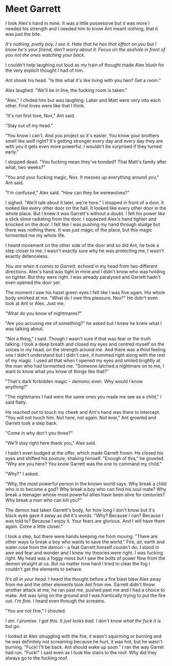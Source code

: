 # Meet Garrett

I took Alex's hand in mine. It was a little possessive but it was more I needed his strength and I needed him to know Ant meant nothing, that it was just the bite.

_It's nothing, pretty boy.  I see it. Hate that he has that effect on you but I know he's your friend, don't worry about it. Focus on the asshole in front of you not the ones watching your back._

I couldn't help laughing out loud as my train of thought made Alex blush for the very explicit thought I had of him.  

Ant shook his head. "Is this what it's like living with you two? Get a room."

Alex laughed. "We'll be in line, the fucking room is taken."

"Alex," I chided him but was laughing. Laker and Matt were very into each other. First loves were like that I think.

"It's not first love, Nox," Ant said.

"Stay out of my head."

"You know I can't. And you project so it's easier. You know your brothers smell like wolf right? It's getting stronger every day and every day they are with you it gets even more powerful. I wouldn't be surprised if they turned early."

I stopped dead. "You fucking mean they've bonded? That Matt's family after what, two weeks?"

"You and your fucking magic, Nox. It messes up everything around you," Ant said.

"I'm confused," Alex said. "How can they be werewolves?"

I sighed. "We'll talk about it later, we're here." I stopped in front of a door.  It looked like every other door on the hall. It looked like every other door in the whole place. But I knew it was Garrett's without a doubt. I felt his power like a slick slime radiating from the door. I squeezed Alex's hand tighter and knocked on the door. I felt like I was pushing my hand through sludge but there was nothing there. It was just magic of the place, but this magic tormented me my whole life.

I heard movement on the other side of the door and so did Ant, he took a step closer to me. I wasn't exactly sure why he was protecting me, I wasn't exactly defenceless.

_You are when it comes to Garrett._ echoed in my head from two different directions.  Alex's hand was tight in mine and I didn't know who was holding on tighter.  But they were right. I was already paralysed and Garrett hadn't even opened the door yet.

The moment I saw his hazel green eyes I felt like I was five again. His whole body smirked at me. "What do I owe this pleasure, Nox?" He didn't even look at Ant or Alex. Just me.

"What do you know of nightmares?"

"Are you accusing me of something?" he asked but I knew he knew what I was talking about.

"Not a thing," I said. Though I wasn't sure if that was fear or the truth talking. I took a deep breath and closed my eyes and centred myself on the voices in my head, on the strength around me. And there was a third feeling one I didn't understand but I didn't care, it hummed right along with the rest of my magic. I used all that when I opened my eyes and smiled brightly at the man who had tormented me. "Someone latched a nightmare on to me, I want to know what you know of things like that?"

"That's dark forbidden magic - demonic even. Why would I know anything?"

"The nightmares I had were the same ones you made me see as a child," I said flatly.

He reached out to touch my cheek and Ant's hand was there to intercept. "You will not touch him. Not here, not again. Not ever," Ant growled and Garrett took a step back.

"Come in why don't you three?"  

"We'll stay right here thank you," Alex said.

I hadn't even budged at the offer, which made Garrett frown. He closed his eyes and shifted his posture, shaking himself. "Enough of this," he growled. "Why are you here? You know Garrett was the one to command my child."

"Why?" I asked.

"Why, the most powerful person in the known world says. Why break a child who is to become a god? Why break a boy who can find his soul mate? Why break a teenager whose most powerful allies have been alive for centuries? Why break a man who can kill you?"

The demon had taken Garrett's body, for how long I don't know but it's black eyes gave it away as did it's words. "Why? Because I can? Because I was told to? Because I enjoy it.  Your fears are glorious. And I will have them again. Come a little closer."

I took a step, but there were hands keeping me from moving. "There are other ways to break a boy who wants to save the world." Fire, air, earth and water rose from the demon - a feat Garrett himself couldn't do. I stood in awe and fear and wonder and I knew my theories were right. I was fucking right. My head was a foggy mess but I saw the bolts of power flow from the demon straight at us. But no matter how hard I tried to clear the fog I couldn't get the elements to behave.  

_It's all in your head._ I heard the thought before a fire blast blew Alex away from me and the other elements took Ant from me. Garrett didn't throw another attack at me, he ran past me, pushed past me and I had a choice to make. Ant was lying on the ground and I was frantically trying to put the fire out.  _I'm fine._ I heard even through the screams.

"You are not fine," I shouted.

_I am. I promise. I got this. It just looks bad. I don't know what the fuck it is but go._

I looked at Alex struggling with the fire, it wasn't squirming or burning and he was definitely not screaming because he hurt, it was hot, but he wasn't burning. "Fuck!  I'll be back. Ant should wake up soon." I ran the way Garret had run. "Fuck!" I said even as I took the stairs to the roof. Why did they always go to the fucking roof.